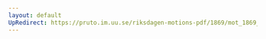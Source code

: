 ```yaml
---
layout: default
UpRedirect: https://pruto.im.uu.se/riksdagen-motions-pdf/1869/mot_1869__ak__202/mot_1869__ak__202-002.pdf
---
```

